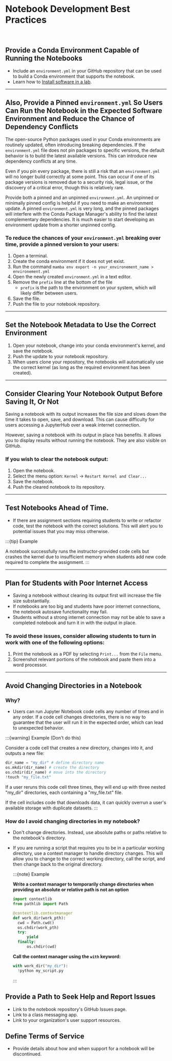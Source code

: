 # Notebook Development Best Practices
<br>

## Provide a Conda Environment Capable of Running the Notebooks

- Include an `environment.yml` in your GitHub repository that can be used to build a Conda environment that supports the notebook.
- Learn how to [Install software in a lab](software.md).

---

## Also, Provide a Pinned `environment.yml` So Users Can Run the Notebook in the Expected Software Environment and Reduce the Chance of Dependency Conflicts 

The open-source Python packages used in your Conda environments are routinely updated, often introducing breaking dependencies. If the `environment.yml` file does not pin packages to specific versions, the default behavior is to build the latest available versions. This can introduce new dependency conflicts at any time. 

Even if you pin every package, there is still a risk that an `environment.yml` will no longer build correctly at some point. This can occur if one of its package versions is removed due to a security risk, legal issue, or the discovery of a critical error, though this is relatively rare.

Provide both a pinned and an unpinned `environment.yml`. An unpinned or minimally pinned config is helpful if you need to make an environment update. A pinned `environment.yml` is very long, and the pinned packages will interfere with the Conda Package Manager's ability to find the latest complementary dependencies. It is much easier to start developing an environment update from a shorter unpinned config.  

### To reduce the chances of your `environment.yml` breaking over time, provide a pinned version to your users:
1. Open a terminal.
2. Create the conda environment if it does not yet exist.
3. Run the command `mamba env export -n your_environement_name > environement.yml`
4. Open the newly created `environment.yml` in a text editor.
5. Remove the `prefix` line at the bottom of the file
    - `prefix` is the path to the environment on your system, which will likely differ between users.
6. Save the file.
7. Push the file to your notebook repository.  

---

## Set the Notebook Metadata to Use the Correct Environment

1. Open your notebook, change into your conda environment's kernel, and save the notebook.
1. Push the update to your notebook repository.
1. When users clone your repository, the notebooks will automatically use the correct kernel (as long as the required environment has been created).

---

## Consider Clearing Your Notebook Output Before Saving It, Or Not

Saving a notebook with its output increases the file size and slows down the time it takes to open, save, and download. This can cause difficulty for users accessing a JupyterHub over a weak internet connection.

However, saving a notebook with its output in place has benefits. It allows you to display results without running the notebook. They are also visible on GitHub.

### If you wish to clear the notebook output:
1. Open the notebook.
2. Select the menu option: `Kernel` -> `Restart Kernel and Clear...`
3. Save the notebook.
4. Push the cleared notebook to its repository.

---

## Test Notebooks Ahead of Time.

- If there are assignment sections requiring students to write or refactor code, test the notebook with the correct solutions. This will alert you to potential issues that you may miss otherwise.

:::{tip} Example

A notebook successfully runs the instructor-provided code cells but crashes the kernel due to insufficient memory when students add new code required to complete the assignment. 
:::

---

## Plan for Students with Poor Internet Access

- Saving a notebook without clearing its output first will increase the file size substantially. 
- If notebooks are too big and students have poor internet connections, the notebook autosave functionality may fail.
- Students without a strong internet connection may not be able to save a completed notebook and turn it in with the output in place.

### To avoid these issues, consider allowing students to turn in work with one of the following options:
1. Print the notebook as a PDF by selecting `Print...` from the `File` menu.
2. Screenshot relevant portions of the notebook and paste them into a word processor.
    
---
    
## Avoid Changing Directories in a Notebook

### Why?
- Users can run Jupyter Notebook code cells any number of times and in any order. If a code cell changes directories, there is no way to guarantee that the user will run it in the expected order, which can lead to unexpected behavior.

:::{warning} Example (Don't do this)

Consider a code cell that creates a new directory, changes into it, and outputs a new file:
```Python
dir_name = "my_dir" # define directory name
os.mkdir(dir_name) # create the directory
os.chdir(dir_name) # move into the directory
!touch "my_file.txt"
```

If a user reruns this code cell three times, they will end up with three nested "my_dir" directories, each containing a "my_file.txt" file. 

If the cell includes code that downloads data, it can quickly overrun a user's available storage with duplicate datasets.
:::
    

### How do I avoid changing directories in my notebook?
- Don't change directories. Instead, use absolute paths or paths relative to the notebook's directory.
- If you are running a script that requires you to be in a particular working directory, use a context manager to handle directory changes. This will allow you to change to the correct working directory, call the script, and then change back to the original directory.


    :::{note} Example 
    
    **Write a context manager to temporarily change directories when providing an absolute or relative path is not an option**
    
    ```python
    import contextlib
    from pathlib import Path
    
    @contextlib.contextmanager
    def work_dir(work_pth):
      cwd = Path.cwd()
      os.chdir(work_pth)
      try:
          yield
      finally:
          os.chdir(cwd)
    ``` 
    
    **Call the context manager using the `with` keyword:**
    
    ```python
    with work_dir("my_dir"):
      !python my_script.py  
    ```
    :::

## Provide a Path to Seek Help and Report Issues

- Link to the notebook repository's GitHub Issues page.
- Link to a class messaging app.
- Link to your organization's user support resources.

## Define Terms of Service

- Provide details about how and when support for a notebook will be discontinued.